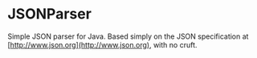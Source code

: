 # JSONParser
Simple JSON parser for Java. Based simply on the JSON specification at [http://www.json.org](http://www.json.org), with no cruft.

